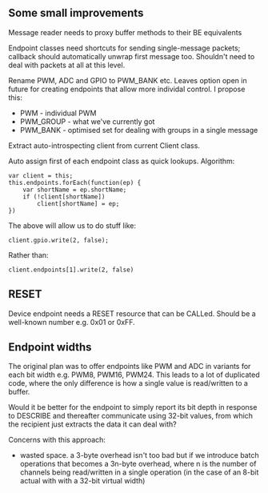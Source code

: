 ## Some small improvements

Message reader needs to proxy buffer methods to their BE equivalents

Endpoint classes need shortcuts for sending single-message packets; callback should automatically unwrap first message too. Shouldn't need to deal with packets at all at this level.

Rename PWM, ADC and GPIO to PWM_BANK etc. Leaves option open in future for creating endpoints that allow more individal control. I propose this:

  * PWM - individual PWM
  * PWM_GROUP - what we've currently got
  * PWM_BANK - optimised set for dealing with groups in a single message

Extract auto-introspecting client from current Client class.

Auto assign first of each endpoint class as quick lookups. Algorithm:

    var client = this;
    this.endpoints.forEach(function(ep) {
        var shortName = ep.shortName;
        if (!client[shortName])
            client[shortName] = ep;
    })

The above will allow us to do stuff like:

    client.gpio.write(2, false);

Rather than:

    client.endpoints[1].write(2, false)

## RESET

Device endpoint needs a RESET resource that can be CALLed. Should be a well-known number e.g. 0x01 or 0xFF.

## Endpoint widths

The original plan was to offer endpoints like PWM and ADC in variants for each bit width e.g. PWM8, PWM16, PWM24. This leads to a lot of duplicated code, where the only difference is how a single value is read/written to a buffer.

Would it be better for the endpoint to simply report its bit depth in response to DESCRIBE and thereafter communicate using 32-bit values, from which the recipient just extracts the data it can deal with?

Concerns with this approach:

  * wasted space. a 3-byte overhead isn't too bad but if we introduce batch operations that becomes a 3n-byte overhead, where n is the number of channels being read/written in a single operation (in the case of an 8-bit actual with with a 32-bit virtual width)